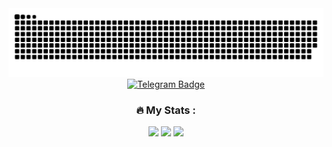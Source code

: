 <div align="center">
  <div align="center">
  <img  src="https://raw.githubusercontent.com/1999AZZAR/1999AZZAR/readme/resources/img/grid-snake.svg"
       alt="snake" />
    <div align="center" id="badges">
 <a href="https://t.me/faustyuz">
      <img src="https://img.shields.io/badge/-faustyuz-blue?style=for-the-badge&logo=telegram&logoColor=white" alt="Telegram Badge"/>
    </a>
</div>
    
### :fire: My Stats :
![](http://github-profile-summary-cards.vercel.app/api/cards/profile-details?username=faustyu&theme=dark)
![](http://github-profile-summary-cards.vercel.app/api/cards/stats?username=faustyu&theme=dark)
![](http://github-profile-summary-cards.vercel.app/api/cards/repos-per-language?username=faustyu&theme=dark)
